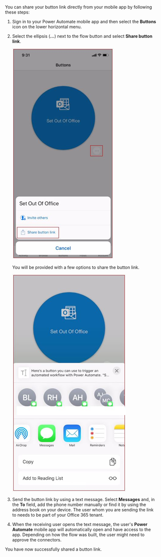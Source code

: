You can share your button link directly from your mobile app by following these steps:

1.  Sign in to your Power Automate mobile app and then select the 
    **Buttons** icon on the lower horizontal menu.

1.  Select the ellipsis (**...**) next to the flow 
    button and select **Share button link**.

    ![share button link](../media/share-button-link.jpg)

    You will be provided with a few options to share the button link.

    ![share button link options](../media/share-button-link-options.jpg)

1.  Send the button link by using a text message. Select **Messages** 
    and, in the **To** field, add the phone number manually or find it by using 
    the address book on your device. The user whom you are sending the link to 
    needs to be part of your Office 365 tenant.

1.  When the receiving user opens the text message, the user's **Power Automate** 
    mobile app will automatically open and have access to the app. Depending on how 
    the flow was built, the user might need to approve the connectors.

You have now successfully shared a button link.
